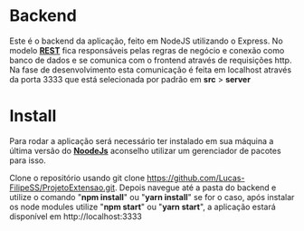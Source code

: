 # Backend

Este é o backend da aplicação, feito em NodeJS utilizando o Express.
No modelo [**REST**](https://www.youtube.com/watch?v=ghTrp1x_1As&vl=pt) fica responsáveis pelas regras de negócio e conexão como banco de dados e se comunica com o frontend através de requisições http.
Na fase de desenvolvimento esta comunicação é feita em localhost através da porta 3333 que está selecionada por padrão em **src** > **server**

# Install

Para rodar a aplicação será necessário ter instalado em sua máquina a última versão do [**NoodeJs**](https://nodejs.org/pt-br/download/package-manager/) aconselho utilizar um gerenciador de pacotes para isso.

Clone o repositório usando git clone https://github.com/Lucas-FilipeSS/ProjetoExtensao.git.
Depois navegue até a pasta do backend e utilize o comando "**npm install**" ou "**yarn install**" se for o caso, após instalar os node modules utilize "**npm start**" ou "**yarn start**", a aplicação estará disponível em http://localhost:3333
